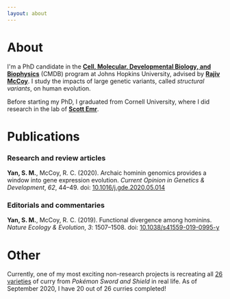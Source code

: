 ```yaml
---
layout: about
---
```


# About

I'm a PhD candidate in the **[Cell, Molecular, Developmental Biology, and Biophysics](https://cmdb.jhu.edu/)** (CMDB) program at Johns Hopkins University, advised by **[Rajiv McCoy](https://mccoy-lab.org/)**. I study the impacts of large genetic variants, called *structural variants*, on human evolution.

Before starting my PhD, I graduated from Cornell University, where I did research in the lab of **[Scott Emr](https://emr.wicmb.cornell.edu/)**.


# Publications

### Research and review articles

**Yan, S. M.**, McCoy, R. C. (2020). Archaic hominin genomics provides a window into gene expression evolution. *Current Opinion in Genetics & Development*, *62*, 44–49. doi: [10.1016/j.gde.2020.05.014](https://doi.org/10.1016/j.gde.2020.05.014)

### Editorials and commentaries

**Yan, S. M.**, McCoy, R. C. (2019). Functional divergence among hominins. *Nature Ecology & Evolution*, *3*: 1507–1508. doi: [10.1038/s41559-019-0995-y](https://doi.org/10.1038/s41559-019-0995-y)


# Other

Currently, one of my most exciting non-research projects is recreating all [26 varieties](https://www.serebii.net/swordshield/currydex.shtml) of curry from *Pokémon Sword and Shield* in real life. As of September 2020, I have 20 out of 26 curries completed!
